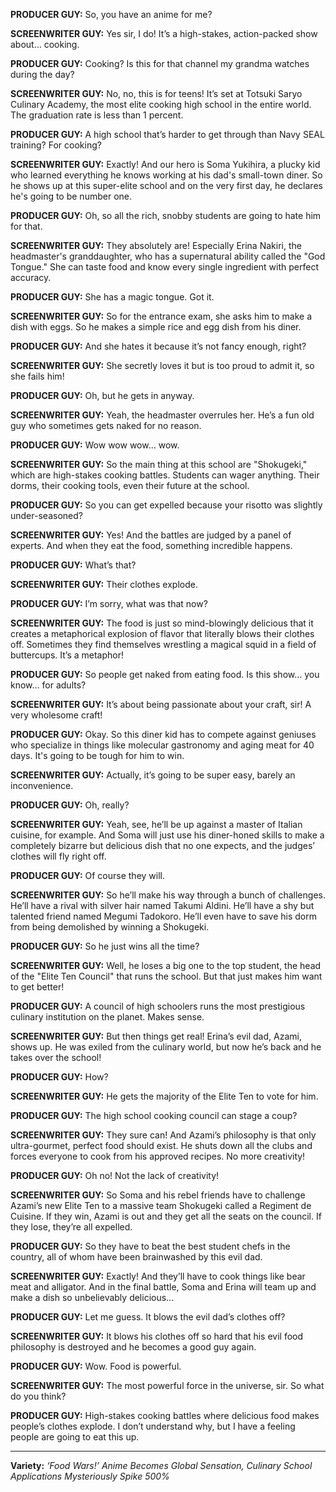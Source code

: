 **PRODUCER GUY:** So, you have an anime for me?

**SCREENWRITER GUY:** Yes sir, I do! It’s a high-stakes, action-packed show about… cooking.

**PRODUCER GUY:** Cooking? Is this for that channel my grandma watches during the day?

**SCREENWRITER GUY:** No, no, this is for teens! It’s set at Totsuki Saryo Culinary Academy, the most elite cooking high school in the entire world. The graduation rate is less than 1 percent.

**PRODUCER GUY:** A high school that’s harder to get through than Navy SEAL training? For cooking?

**SCREENWRITER GUY:** Exactly! And our hero is Soma Yukihira, a plucky kid who learned everything he knows working at his dad's small-town diner. So he shows up at this super-elite school and on the very first day, he declares he's going to be number one.

**PRODUCER GUY:** Oh, so all the rich, snobby students are going to hate him for that.

**SCREENWRITER GUY:** They absolutely are! Especially Erina Nakiri, the headmaster's granddaughter, who has a supernatural ability called the "God Tongue." She can taste food and know every single ingredient with perfect accuracy.

**PRODUCER GUY:** She has a magic tongue. Got it.

**SCREENWRITER GUY:** So for the entrance exam, she asks him to make a dish with eggs. So he makes a simple rice and egg dish from his diner.

**PRODUCER GUY:** And she hates it because it’s not fancy enough, right?

**SCREENWRITER GUY:** She secretly loves it but is too proud to admit it, so she fails him!

**PRODUCER GUY:** Oh, but he gets in anyway.

**SCREENWRITER GUY:** Yeah, the headmaster overrules her. He’s a fun old guy who sometimes gets naked for no reason.

**PRODUCER GUY:** Wow wow wow… wow.

**SCREENWRITER GUY:** So the main thing at this school are "Shokugeki," which are high-stakes cooking battles. Students can wager anything. Their dorms, their cooking tools, even their future at the school.

**PRODUCER GUY:** So you can get expelled because your risotto was slightly under-seasoned?

**SCREENWRITER GUY:** Yes! And the battles are judged by a panel of experts. And when they eat the food, something incredible happens.

**PRODUCER GUY:** What’s that?

**SCREENWRITER GUY:** Their clothes explode.

**PRODUCER GUY:** I’m sorry, what was that now?

**SCREENWRITER GUY:** The food is just so mind-blowingly delicious that it creates a metaphorical explosion of flavor that literally blows their clothes off. Sometimes they find themselves wrestling a magical squid in a field of buttercups. It’s a metaphor!

**PRODUCER GUY:** So people get naked from eating food. Is this show… you know… for adults?

**SCREENWRITER GUY:** It’s about being passionate about your craft, sir! A very wholesome craft!

**PRODUCER GUY:** Okay. So this diner kid has to compete against geniuses who specialize in things like molecular gastronomy and aging meat for 40 days. It's going to be tough for him to win.

**SCREENWRITER GUY:** Actually, it’s going to be super easy, barely an inconvenience.

**PRODUCER GUY:** Oh, really?

**SCREENWRITER GUY:** Yeah, see, he’ll be up against a master of Italian cuisine, for example. And Soma will just use his diner-honed skills to make a completely bizarre but delicious dish that no one expects, and the judges’ clothes will fly right off.

**PRODUCER GUY:** Of course they will.

**SCREENWRITER GUY:** So he’ll make his way through a bunch of challenges. He’ll have a rival with silver hair named Takumi Aldini. He’ll have a shy but talented friend named Megumi Tadokoro. He’ll even have to save his dorm from being demolished by winning a Shokugeki.

**PRODUCER GUY:** So he just wins all the time?

**SCREENWRITER GUY:** Well, he loses a big one to the top student, the head of the "Elite Ten Council" that runs the school. But that just makes him want to get better!

**PRODUCER GUY:** A council of high schoolers runs the most prestigious culinary institution on the planet. Makes sense.

**SCREENWRITER GUY:** But then things get real! Erina’s evil dad, Azami, shows up. He was exiled from the culinary world, but now he’s back and he takes over the school!

**PRODUCER GUY:** How?

**SCREENWRITER GUY:** He gets the majority of the Elite Ten to vote for him.

**PRODUCER GUY:** The high school cooking council can stage a coup?

**SCREENWRITER GUY:** They sure can! And Azami’s philosophy is that only ultra-gourmet, perfect food should exist. He shuts down all the clubs and forces everyone to cook from his approved recipes. No more creativity!

**PRODUCER GUY:** Oh no! Not the lack of creativity!

**SCREENWRITER GUY:** So Soma and his rebel friends have to challenge Azami’s new Elite Ten to a massive team Shokugeki called a Regiment de Cuisine. If they win, Azami is out and they get all the seats on the council. If they lose, they’re all expelled.

**PRODUCER GUY:** So they have to beat the best student chefs in the country, all of whom have been brainwashed by this evil dad.

**SCREENWRITER GUY:** Exactly! And they’ll have to cook things like bear meat and alligator. And in the final battle, Soma and Erina will team up and make a dish so unbelievably delicious…

**PRODUCER GUY:** Let me guess. It blows the evil dad’s clothes off?

**SCREENWRITER GUY:** It blows his clothes off so hard that his evil food philosophy is destroyed and he becomes a good guy again.

**PRODUCER GUY:** Wow. Food is powerful.

**SCREENWRITER GUY:** The most powerful force in the universe, sir. So what do you think?

**PRODUCER GUY:** High-stakes cooking battles where delicious food makes people’s clothes explode. I don’t understand why, but I have a feeling people are going to eat this up.

***

**Variety:** *‘Food Wars!’ Anime Becomes Global Sensation, Culinary School Applications Mysteriously Spike 500%*
